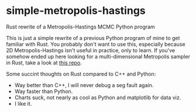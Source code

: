 # simple-metropolis-hastings
Rust rewrite of a Metropolis-Hastings MCMC Python program

This is just a simple rewrite of a previous Python program of mine to get familiar with Rust.
You probably don't want to use this, especially because 2D Metropolis-Hastings isn't useful in practice, only to learn.
If you've somehow ended up here looking for a multi-dimensional Metropolis sampler in Rust, take a look at [this repo](https://github.com/ManifoldFR/rust-metropolis).

Some succint thoughts on Rust compared to C++ and Python:
- Way better than C++, I will never debug a seg fault again.
- Way faster than Python.
- Charts suck, not nearly as cool as Python and matplotlib for data viz.
- I like it.
